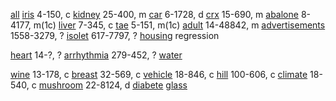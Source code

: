 [all](http://archive.ics.uci.edu/ml/datasets.html)
[iris](http://archive.ics.uci.edu/ml/datasets/Iris)                                         4-150,      c
[kidney](http://archive.ics.uci.edu/ml/datasets/Chronic_Kidney_Disease)                     25-400,     m
[car](http://archive.ics.uci.edu/ml/datasets/Car+Evaluation)                                6-1728,     d
[crx](http://archive.ics.uci.edu/ml/datasets/Credit+Approval)                               15-690,     m
[abalone](http://archive.ics.uci.edu/ml/datasets/Abalone)                                   8-4177,     m(1c)
[liver](http://archive.ics.uci.edu/ml/datasets/Liver+Disorders)                             7-345,      c
[tae](http://archive.ics.uci.edu/ml/datasets/Teaching+Assistant+Evaluation)                 5-151,      m(1c)
[adult](http://archive.ics.uci.edu/ml/datasets/Adult)                                       14-48842,   m
[advertisements](http://archive.ics.uci.edu/ml/datasets/Internet+Advertisements)            1558-3279,  ?
[isolet](http://archive.ics.uci.edu/ml/datasets/ISOLET)                                     617-7797,   ?
[housing](http://archive.ics.uci.edu/ml/datasets/Housing)                                   regression

[heart](http://archive.ics.uci.edu/ml/datasets/Heart+Disease)                               14-?,       ?
[arrhythmia](http://archive.ics.uci.edu/ml/datasets/Arrhythmia)                             279-452,    ?
[water](http://archive.ics.uci.edu/ml/datasets/Water+Treatment+Plant)

[wine](http://archive.ics.uci.edu/ml/datasets/Wine)                                         13-178,     c
[breast](http://archive.ics.uci.edu/ml/datasets/Breast+Cancer+Wisconsin+%28Diagnostic%29)   32-569,     c
[vehicle](http://archive.ics.uci.edu/ml/datasets/Statlog+%28Vehicle+Silhouettes%29)         18-846,     c
[hill](http://archive.ics.uci.edu/ml/datasets/Hill-Valley)                                  100-606,    c
[climate](http://archive.ics.uci.edu/ml/datasets/Climate+Model+Simulation+Crashes)          18-540,     c
[mushroom](http://archive.ics.uci.edu/ml/datasets/Mushroom)                                 22-8124,    d
[diabete](http://archive.ics.uci.edu/ml/datasets/Pima+Indians+Diabetes)
[glass](http://archive.ics.uci.edu/ml/datasets/Glass+Identification)
